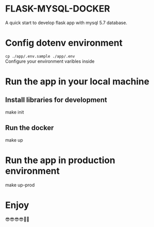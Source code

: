 # FLASK-MYSQL-DOCKER
A quick start to develop flask app with mysql 5.7 database.
# Config dotenv environment
`cp ./app/.env.sample ./app/.env`<br>
Configure your environment varibles inside
# Run the app in your local machine
## Install libraries for development
make init
## Run the docker
make up

# Run the app in production environment
make up-prod

# Enjoy
😎😎😎😎🍺🌈
